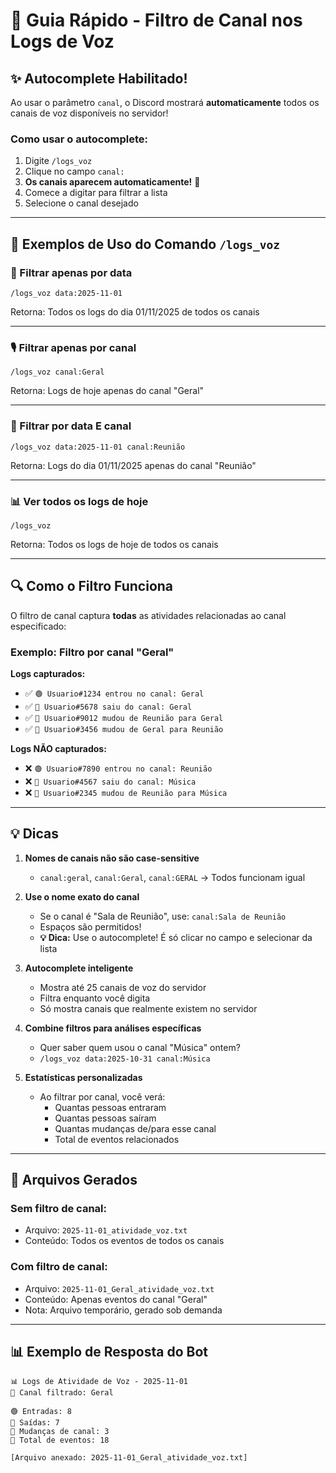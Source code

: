 # 🎯 Guia Rápido - Filtro de Canal nos Logs de Voz

## ✨ Autocomplete Habilitado!

Ao usar o parâmetro `canal`, o Discord mostrará **automaticamente** todos os canais de voz disponíveis no servidor!

### Como usar o autocomplete:
1. Digite `/logs_voz`
2. Clique no campo `canal:`
3. **Os canais aparecem automaticamente!** 🎉
4. Comece a digitar para filtrar a lista
5. Selecione o canal desejado

---

## 📅 Exemplos de Uso do Comando `/logs_voz`

### 📅 Filtrar apenas por data
```
/logs_voz data:2025-11-01
```
Retorna: Todos os logs do dia 01/11/2025 de todos os canais

---

### 🎙️ Filtrar apenas por canal
```
/logs_voz canal:Geral
```
Retorna: Logs de hoje apenas do canal "Geral"

---

### 🎯 Filtrar por data E canal
```
/logs_voz data:2025-11-01 canal:Reunião
```
Retorna: Logs do dia 01/11/2025 apenas do canal "Reunião"

---

### 📊 Ver todos os logs de hoje
```
/logs_voz
```
Retorna: Todos os logs de hoje de todos os canais

---

## 🔍 Como o Filtro Funciona

O filtro de canal captura **todas** as atividades relacionadas ao canal especificado:

### Exemplo: Filtro por canal "Geral"

**Logs capturados:**
- ✅ `🟢 Usuario#1234 entrou no canal: Geral`
- ✅ `🔴 Usuario#5678 saiu do canal: Geral`
- ✅ `🔄 Usuario#9012 mudou de Reunião para Geral`
- ✅ `🔄 Usuario#3456 mudou de Geral para Reunião`

**Logs NÃO capturados:**
- ❌ `🟢 Usuario#7890 entrou no canal: Reunião`
- ❌ `🔴 Usuario#4567 saiu do canal: Música`
- ❌ `🔄 Usuario#2345 mudou de Reunião para Música`

---

## 💡 Dicas

1. **Nomes de canais não são case-sensitive**
   - `canal:geral`, `canal:Geral`, `canal:GERAL` → Todos funcionam igual

2. **Use o nome exato do canal**
   - Se o canal é "Sala de Reunião", use: `canal:Sala de Reunião`
   - Espaços são permitidos!
   - **💡 Dica:** Use o autocomplete! É só clicar no campo e selecionar da lista

3. **Autocomplete inteligente**
   - Mostra até 25 canais de voz do servidor
   - Filtra enquanto você digita
   - Só mostra canais que realmente existem no servidor

4. **Combine filtros para análises específicas**
   - Quer saber quem usou o canal "Música" ontem?
   - `/logs_voz data:2025-10-31 canal:Música`

5. **Estatísticas personalizadas**
   - Ao filtrar por canal, você verá:
     - Quantas pessoas entraram
     - Quantas pessoas saíram
     - Quantas mudanças de/para esse canal
     - Total de eventos relacionados

---

## 📁 Arquivos Gerados

### Sem filtro de canal:
- Arquivo: `2025-11-01_atividade_voz.txt`
- Conteúdo: Todos os eventos de todos os canais

### Com filtro de canal:
- Arquivo: `2025-11-01_Geral_atividade_voz.txt`
- Conteúdo: Apenas eventos do canal "Geral"
- Nota: Arquivo temporário, gerado sob demanda

---

## 📊 Exemplo de Resposta do Bot

```
📊 Logs de Atividade de Voz - 2025-11-01
🎯 Canal filtrado: Geral

🟢 Entradas: 8
🔴 Saídas: 7
🔄 Mudanças de canal: 3
📝 Total de eventos: 18

[Arquivo anexado: 2025-11-01_Geral_atividade_voz.txt]
```
